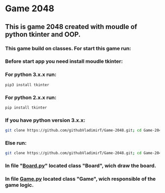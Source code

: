 # Game 2048

## This is game 2048 created with moudle of python tkinter and OOP.

### This game build on classes. For start this game run:

### Before start app you need install moudle tkinter:
### For python 3.x.x run:
```bash
pip3 install tkinter
```
### For python 2.x.x run:
```bash
pip install tkinter
```

### If you have python version 3.x.x:
```sh
git clone https://github.com/githubVladimirT/Game-2048.git; cd Game-2048; python3 Game2048.py 
```
### Else run:
```sh
git clone https://github.com/githubVladimirT/Game-2048.git; cd Game-2048; python Game2048.py 
```


### In file "[Board.py]("https://github.com/githubVladimirT/Game-2048/blob/main/Board.py")" located class "Board", wich draw the board.
### In file [Game.py]("https://github.com/githubVladimirT/Game-2048/blob/main/Game.py")  located class "Game", wich responsible of the game logic.
